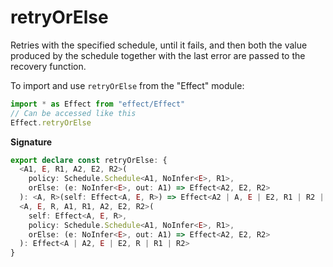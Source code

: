 # retryOrElse

Retries with the specified schedule, until it fails, and then both the
value produced by the schedule together with the last error are passed to
the recovery function.

To import and use `retryOrElse` from the "Effect" module:

```ts
import * as Effect from "effect/Effect"
// Can be accessed like this
Effect.retryOrElse
```

**Signature**

```ts
export declare const retryOrElse: {
  <A1, E, R1, A2, E2, R2>(
    policy: Schedule.Schedule<A1, NoInfer<E>, R1>,
    orElse: (e: NoInfer<E>, out: A1) => Effect<A2, E2, R2>
  ): <A, R>(self: Effect<A, E, R>) => Effect<A2 | A, E | E2, R1 | R2 | R>
  <A, E, R, A1, R1, A2, E2, R2>(
    self: Effect<A, E, R>,
    policy: Schedule.Schedule<A1, NoInfer<E>, R1>,
    orElse: (e: NoInfer<E>, out: A1) => Effect<A2, E2, R2>
  ): Effect<A | A2, E | E2, R | R1 | R2>
}
```
